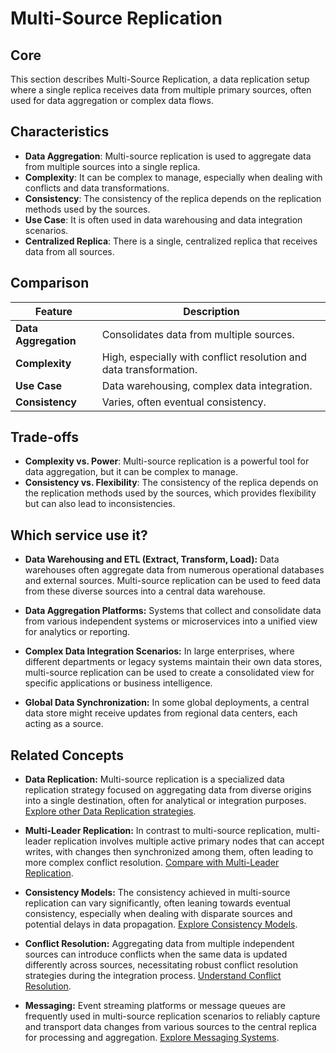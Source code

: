 # Multi-Source Replication

## Core

This section describes Multi-Source Replication, a data replication setup where a single replica receives data from multiple primary sources, often used for data aggregation or complex data flows.

## Characteristics

- **Data Aggregation**: Multi-source replication is used to aggregate data from multiple sources into a single replica.
- **Complexity**: It can be complex to manage, especially when dealing with conflicts and data transformations.
- **Consistency**: The consistency of the replica depends on the replication methods used by the sources.
- **Use Case**: It is often used in data warehousing and data integration scenarios.
- **Centralized Replica**: There is a single, centralized replica that receives data from all sources.

## Comparison

| Feature | Description |
|---|---|
| **Data Aggregation** | Consolidates data from multiple sources. |
| **Complexity** | High, especially with conflict resolution and data transformation. |
| **Use Case** | Data warehousing, complex data integration. |
| **Consistency** | Varies, often eventual consistency. |

## Trade-offs

- **Complexity vs. Power**: Multi-source replication is a powerful tool for data aggregation, but it can be complex to manage.
- **Consistency vs. Flexibility**: The consistency of the replica depends on the replication methods used by the sources, which provides flexibility but can also lead to inconsistencies.

## Which service use it?



-   **Data Warehousing and ETL (Extract, Transform, Load):** Data warehouses often aggregate data from numerous operational databases and external sources. Multi-source replication can be used to feed data from these diverse sources into a central data warehouse.

-   **Data Aggregation Platforms:** Systems that collect and consolidate data from various independent systems or microservices into a unified view for analytics or reporting.

-   **Complex Data Integration Scenarios:** In large enterprises, where different departments or legacy systems maintain their own data stores, multi-source replication can be used to create a consolidated view for specific applications or business intelligence.

-   **Global Data Synchronization:** In some global deployments, a central data store might receive updates from regional data centers, each acting as a source.

## Related Concepts

-   **Data Replication:** Multi-source replication is a specialized data replication strategy focused on aggregating data from diverse origins into a single destination, often for analytical or integration purposes. [Explore other Data Replication strategies](../README.md).

-   **Multi-Leader Replication:** In contrast to multi-source replication, multi-leader replication involves multiple active primary nodes that can accept writes, with changes then synchronized among them, often leading to more complex conflict resolution. [Compare with Multi-Leader Replication](../multi-leader/README.md).

-   **Consistency Models:** The consistency achieved in multi-source replication can vary significantly, often leaning towards eventual consistency, especially when dealing with disparate sources and potential delays in data propagation. [Explore Consistency Models](../../consistency-models/README.md).

-   **Conflict Resolution:** Aggregating data from multiple independent sources can introduce conflicts when the same data is updated differently across sources, necessitating robust conflict resolution strategies during the integration process. [Understand Conflict Resolution](../../conflict-resolution/README.md).

-   **Messaging:** Event streaming platforms or message queues are frequently used in multi-source replication scenarios to reliably capture and transport data changes from various sources to the central replica for processing and aggregation. [Explore Messaging Systems](../../messaging/README.md).

